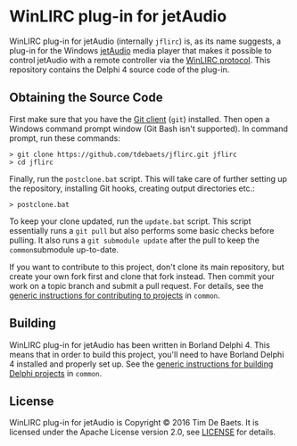 
WinLIRC plug-in for jetAudio
============================

WinLIRC plug-in for jetAudio (internally `jflirc`) is, as its name suggests, a plug-in for the Windows [jetAudio](http://www.cowonamerica.com/products/jetaudio/) media player that makes it possible to control jetAudio with a remote controller via the [WinLIRC protocol](http://winlirc.sourceforge.net/). This repository contains the Delphi 4 source code of the plug-in.

Obtaining the Source Code
-------------------------

First make sure that you have the [Git client](https://git-scm.com/) (`git`) installed. Then open a Windows command prompt window (Git Bash isn't supported). In command prompt, run these commands:
```
> git clone https://github.com/tdebaets/jflirc.git jflirc
> cd jflirc
```

Finally, run the `postclone.bat` script. This will take care of further setting up the repository, installing Git hooks, creating output directories etc.:
```
> postclone.bat
```

To keep your clone updated, run the `update.bat` script. This script essentially runs a `git pull` but also performs some basic checks before pulling. It also runs a `git submodule update` after the pull to keep the `common`submodule up-to-date.

If you want to contribute to this project, don't clone its main repository, but create your own fork first and clone that fork instead. Then commit your work on a topic branch and submit a pull request. For details, see the [generic instructions for contributing to projects](https://github.com/tdebaets/common/blob/master/CONTRIBUTING.md) in `common`.

Building
--------

WinLIRC plug-in for jetAudio has been written in Borland Delphi 4. This means that in order to build this project, you'll need to have Borland Delphi 4 installed and properly set up. See the [generic instructions for building Delphi projects](https://github.com/tdebaets/common/blob/master/Delphi/Building.md) in `common`.

License
-------

WinLIRC plug-in for jetAudio is Copyright © 2016 Tim De Baets. It is licensed under the Apache License version 2.0, see [LICENSE](LICENSE) for details.
